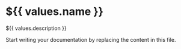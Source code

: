 # ${{ values.name }}
${{ values.description }}


Start writing your documentation by replacing the content in this file.